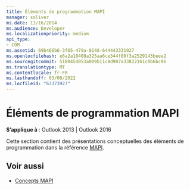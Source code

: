 ```yaml
---
title: Éléments de programmation MAPI
manager: soliver
ms.date: 11/16/2014
ms.audience: Developer
ms.localizationpriority: medium
api_type:
- COM
ms.assetid: 69b466b6-3f65-479a-8148-644443331927
ms.openlocfilehash: e6a2a10408a325aa6ce344f80f3a2529143beea2
ms.sourcegitcommit: 518845d053a009b11c8d907a33822161c0b6bc96
ms.translationtype: MT
ms.contentlocale: fr-FR
ms.lasthandoff: 03/08/2022
ms.locfileid: "63373927"
---
```

# <a name="mapi-programming-elements"></a>Éléments de programmation MAPI

**S’applique à** : Outlook 2013 | Outlook 2016 
  
Cette section contient des présentations conceptuelles des éléments de programmation dans la référence [MAPI](mapi-reference.md). 
  
## <a name="see-also"></a>Voir aussi

- [Concepts MAPI](mapi-concepts.md)

